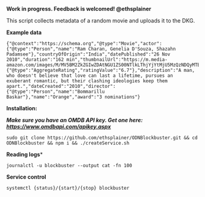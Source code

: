 **Work in progress. Feedback is welcomed! @ethsplainer**
</br>

This script collects metadata of a random movie and uploads it to the DKG.

**Example data**
```
{"@context":"https://schema.org","@type":"Movie","actor":{"@type":"Person","name":"Ram Charan, Genelia D'Souza, Shazahn Padamsee"},"countryOfOrigin":"India","datePublished":"26 Nov 2010","duration":"162 min","thumbnailUrl":"https://m.media-amazon.com/images/M/MV5BM2ZkZGIwZDAtNGU1ZS00NTlkLThjYjYtMjU5MzQzNDQyMTBmXkEyXkFqcGdeQXVyODA2ODM3NDQ@._V1_SX300.jpg","aggregateRating":{"@type":"AggregateRating","ratingValue":"6.7"},"description":"A man, who doesn't believe that love can last a lifetime, pursues an exuberant romantic, but their clashing ideologies keep them apart.","dateCreated":"2010","director":{"@type":"Person","name":"Bommarillu Baskar"},"name":"Orange","award":"3 nominations"}
```

**Installation:**

***Make sure you have an OMDB API key. Get one here: https://www.omdbapi.com/apikey.aspx***
```
sudo git clone https://github.com/ethsplainer/ODNBlockbuster.git && cd ODNBlockbuster && npm i && ./createService.sh
```
**Reading logs***
```
journalctl -u blockbuster --output cat -fn 100
```
**Service control**
```
systemctl {status}/{start}/{stop} blockbuster
```
